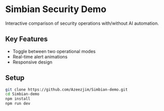 # Simbian Security Demo

Interactive comparison of security operations with/without AI automation.

## Key Features
- Toggle between two operational modes
- Real-time alert animations
- Responsive design

## Setup
```bash
git clone https://github.com/Azeezjim/Simbian-demo.git
cd Simbian-demo
npm install
npm run dev